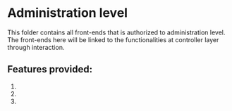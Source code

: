 # Administration level

This folder contains all front-ends that is authorized to 
administration level. The front-ends here will be linked to the functionalities
at controller layer through interaction.

## Features provided:

1. 

2. 

3. 